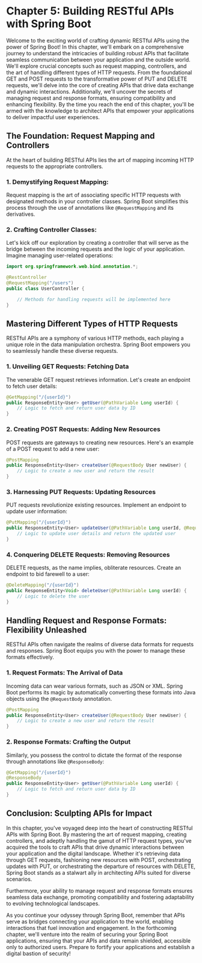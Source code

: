 # Chapter 5: Building RESTful APIs with Spring Boot

Welcome to the exciting world of crafting dynamic RESTful APIs using the power of Spring Boot! In this chapter, we'll embark on a comprehensive journey to understand the intricacies of building robust APIs that facilitate seamless communication between your application and the outside world. We'll explore crucial concepts such as request mapping, controllers, and the art of handling different types of HTTP requests. From the foundational GET and POST requests to the transformative power of PUT and DELETE requests, we'll delve into the core of creating APIs that drive data exchange and dynamic interactions. Additionally, we'll uncover the secrets of managing request and response formats, ensuring compatibility and enhancing flexibility. By the time you reach the end of this chapter, you'll be armed with the knowledge to architect APIs that empower your applications to deliver impactful user experiences.

## The Foundation: Request Mapping and Controllers

At the heart of building RESTful APIs lies the art of mapping incoming HTTP requests to the appropriate controllers.

### **1. Demystifying Request Mapping:**

Request mapping is the art of associating specific HTTP requests with designated methods in your controller classes. Spring Boot simplifies this process through the use of annotations like `@RequestMapping` and its derivatives.

### **2. Crafting Controller Classes:**

Let's kick off our exploration by creating a controller that will serve as the bridge between the incoming requests and the logic of your application. Imagine managing user-related operations:

```java
import org.springframework.web.bind.annotation.*;

@RestController
@RequestMapping("/users")
public class UserController {

    // Methods for handling requests will be implemented here
}
```

## Mastering Different Types of HTTP Requests

RESTful APIs are a symphony of various HTTP methods, each playing a unique role in the data manipulation orchestra. Spring Boot empowers you to seamlessly handle these diverse requests.

### **1. Unveiling GET Requests: Fetching Data**

The venerable GET request retrieves information. Let's create an endpoint to fetch user details:

```java
@GetMapping("/{userId}")
public ResponseEntity<User> getUser(@PathVariable Long userId) {
    // Logic to fetch and return user data by ID
}
```

### **2. Creating POST Requests: Adding New Resources**

POST requests are gateways to creating new resources. Here's an example of a POST request to add a new user:

```java
@PostMapping
public ResponseEntity<User> createUser(@RequestBody User newUser) {
    // Logic to create a new user and return the result
}
```

### **3. Harnessing PUT Requests: Updating Resources**

PUT requests revolutionize existing resources. Implement an endpoint to update user information:

```java
@PutMapping("/{userId}")
public ResponseEntity<User> updateUser(@PathVariable Long userId, @RequestBody User updatedUser) {
    // Logic to update user details and return the updated user
}
```

### **4. Conquering DELETE Requests: Removing Resources**

DELETE requests, as the name implies, obliterate resources. Create an endpoint to bid farewell to a user:

```java
@DeleteMapping("/{userId}")
public ResponseEntity<Void> deleteUser(@PathVariable Long userId) {
    // Logic to delete the user
}
```

## Handling Request and Response Formats: Flexibility Unleashed

RESTful APIs often navigate the realms of diverse data formats for requests and responses. Spring Boot equips you with the power to manage these formats effectively.

### **1. Request Formats: The Arrival of Data**

Incoming data can wear various formats, such as JSON or XML. Spring Boot performs its magic by automatically converting these formats into Java objects using the `@RequestBody` annotation.

```java
@PostMapping
public ResponseEntity<User> createUser(@RequestBody User newUser) {
    // Logic to create a new user and return the result
}
```

### **2. Response Formats: Crafting the Output**

Similarly, you possess the control to dictate the format of the response through annotations like `@ResponseBody`:

```java
@GetMapping("/{userId}")
@ResponseBody
public ResponseEntity<User> getUser(@PathVariable Long userId) {
    // Logic to fetch and return user data by ID
}
```

## Conclusion: Sculpting APIs for Impact

In this chapter, you've voyaged deep into the heart of constructing RESTful APIs with Spring Boot. By mastering the art of request mapping, creating controllers, and adeptly handling the gamut of HTTP request types, you've acquired the tools to craft APIs that drive dynamic interactions between your application and the digital landscape. Whether it's retrieving data through GET requests, fashioning new resources with POST, orchestrating updates with PUT, or orchestrating the departure of resources with DELETE, Spring Boot stands as a stalwart ally in architecting APIs suited for diverse scenarios.

Furthermore, your ability to manage request and response formats ensures seamless data exchange, promoting compatibility and fostering adaptability to evolving technological landscapes.

As you continue your odyssey through Spring Boot, remember that APIs serve as bridges connecting your application to the world, enabling interactions that fuel innovation and engagement. In the forthcoming chapter, we'll venture into the realm of securing your Spring Boot applications, ensuring that your APIs and data remain shielded, accessible only to authorized users. Prepare to fortify your applications and establish a digital bastion of security!